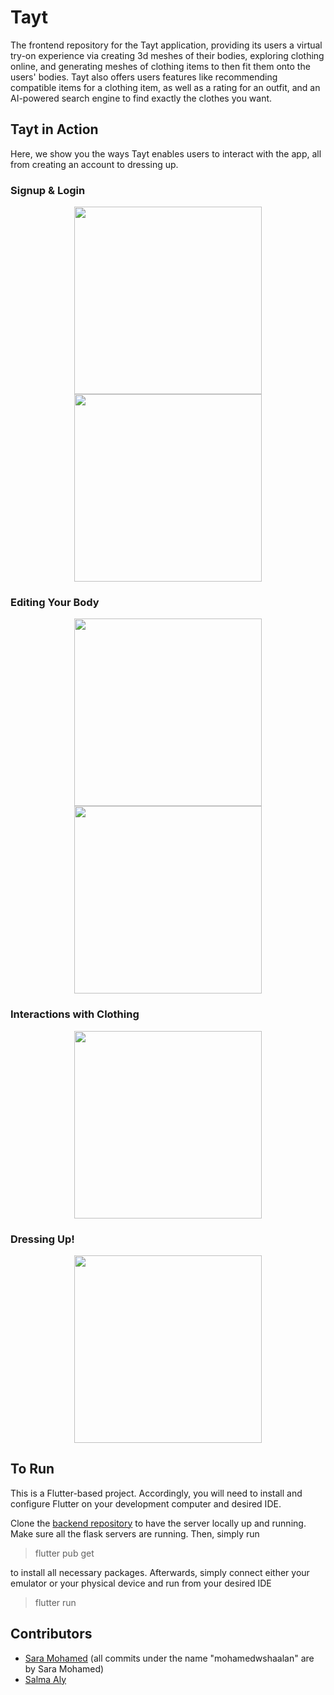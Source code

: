 # Tayt

The frontend repository for the Tayt application, providing its users a virtual try-on experience via creating 3d meshes of their bodies, exploring clothing online, and generating meshes of clothing items to then fit them onto the users' bodies. Tayt also offers users features like recommending compatible items for a clothing item, as well as a rating for an outfit, and an AI-powered search engine to find exactly the clothes you want. 

## Tayt in Action
Here, we show you the ways Tayt enables users to interact with the app, all from creating an account to dressing up.
### Signup & Login
<p float="left" align="center">
  <img src="https://github.com/saraa-mohamedd/Tayt-Frontend/blob/main/readme%20visuals/signup.gif" width="300" /> 
  <img src="https://github.com/saraa-mohamedd/Tayt-Frontend/blob/main/readme%20visuals/login.gif" width="300" />
</p>

### Editing Your Body
<p float="left" align="center">
  <img src="https://github.com/saraa-mohamedd/Tayt-Frontend/blob/main/readme%20visuals/measurements.gif" width="300" /> 
  <img src="https://github.com/saraa-mohamedd/Tayt-Frontend/blob/main/readme%20visuals/image.gif" width="300" />
</p>

### Interactions with Clothing
<p float="left" align="center">
  <img src="https://github.com/saraa-mohamedd/Tayt-Frontend/blob/main/readme%20visuals/clothing.gif" width="300" /> 
</p>

### Dressing Up!
<p float="left" align="center">
  <img src="https://github.com/saraa-mohamedd/Tayt-Frontend/blob/main/readme%20visuals/dressup.gif" width="300" /> 
</p>


## To Run
This is a Flutter-based project. Accordingly, you will need to install and configure Flutter on your development computer and desired IDE.

Clone the [backend repository](https://github.com/mohamedwshaalan/virtual-tryon-app) to have the server locally up and running. Make sure all the flask servers are running. Then, simply run
> flutter pub get

to install all necessary packages. Afterwards, simply connect either your emulator or your physical device and run from your desired IDE
> flutter run

## Contributors

- [Sara Mohamed](www.github.com/saraa-mohamedd) (all commits under the name "mohamedwshaalan" are by Sara Mohamed)
- [Salma Aly](www.github.com/itissalma)
